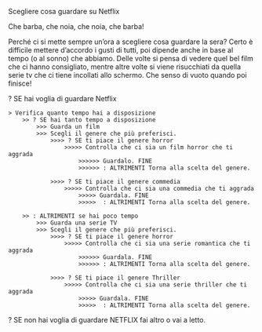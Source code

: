 <!-- TRACCIA NUMERO 3 -->

Scegliere cosa guardare su Netflix

Che barba, che noia, che noia, che barba!

Perché ci si mette sempre un’ora a scegliere cosa guardare la sera? Certo è difficile mettere d’accordo i gusti di tutti, poi dipende anche in base al tempo (o al sonno) che abbiamo. Delle volte si pensa di vedere quel bel film che ci hanno consigliato, mentre altre volte si viene risucchiati da quella serie tv che ci tiene incollati allo schermo. Che senso di vuoto quando poi finisce!


<!-- SOSLUZIONE TRACCIA NUMERO 3 -->

? SE hai voglia di guardare Netflix

    > Verifica quanto tempo hai a disposizione
        >> ? SE hai tanto tempo a disposizione 
            >>> Guarda un film
            >>> Scegli il genere che più preferisci.
                >>>> ? SE ti piace il genere horror
                    >>>>> Controlla che ci sia un film horror che ti aggrada
                        >>>>>> Guardalo. FINE
                        >>>>>> : ALTRIMENTI Torna alla scelta del genere.

                >>>> ? SE ti piace il genere commedia
                    >>>>> Controlla che ci sia una commedia che ti aggrada
                        >>>>> Guardala. FINE
                        >>>>>  : ALTRIMENTI Torna alla scelta del genere.

        >> : ALTRIMENTI se hai poco tempo
            >>> Guarda una serie TV
            >>> Scegli il genere che più preferisci.
                >>>> ? SE ti piace il genere horror
                    >>>>> Controlla che ci sia una serie romantica che ti aggrada
                        >>>>>> Guardala. FINE
                        >>>>>> : ALTRIMENTI Torna alla scelta del genere.

                >>>> ? SE ti piace il genere Thriller
                    >>>>> Controlla che ci sia una serie thriller che ti aggrada
                        >>>>> Guardala. FINE
                        >>>>>  : ALTRIMENTI Torna alla scelta del genere. 

? SE non hai voglia di guardare NETFLIX fai altro o vai a letto.

